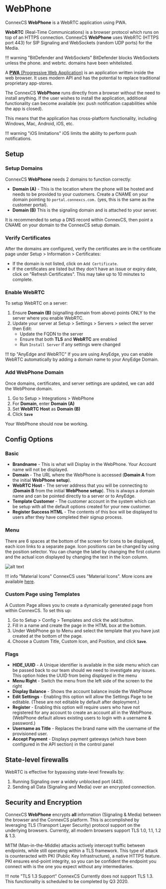 # WebPhone

ConnexCS **WebPhone** is a WebRTC application using PWA. 

**WebRTC** (Real-Time Communications) is a browser protocol which runs on top of an HTTPS connection. ConnexCS **WebPhone** uses WebRTC (HTTPS port 443) for SIP Signaling and WebSockets (random UDP ports) for the Media.

!!! warning "BitDefender and WebSockets"
    BitDefender blocks WebSockets unless the phone. and webrtc. domains have been whitelisted. 

A [**PWA** (Progressive Web Application)](https://en.wikipedia.org/wiki/Progressive_web_application) is an application written inside the web browser. It uses modern API and has the potential to replace traditional proprietary app-stores.

The ConnexCS **WebPhone** runs directly from a browser without the need to install anything. If the user wishes to install the application, additional functionality can become available (ex: push notification capabilities while the app is closed).

This means that the application has cross-platform functionality, including Windows, Mac, Android, iOS, etc.

  
!!! warning "iOS limitations"
    iOS limits the ability to perform push notifications.

## Setup

### Setup Domains

ConnexCS **WebPhone** needs 2 domains to function correctly:

* **Domain (A)** - This is the location where the phone will be hosted and needs to be provided to your customers. Create a CNAME on your domain pointing to `portal.connexcs.com.` (yes, this is the same as the customer portal).
* **Domain (B)** This is the signaling domain and is attached to your server. 

It is recommended to setup a DNS record within ConnexCS, then point a CNAME on your domain to the ConnexCS setup domain.

### Verify Certificates

After the domains are configured, verify the certificates are in the certificate page under Setup > Information > Certificates:

* If the domain is not listed, click on `Add Certificate`.
* If the certificates are listed but they don't have an issue or expiry date, click on "Refresh Certificates". This may take up to 10 minutes to complete.

### Enable WebRTC

To setup WebRTC on a server:

1. Ensure **Domain (B)** (signalling domain from above) points ONLY to the server where you enable WebRTC. 
2. Update your server at Setup > Settings > Servers > select the server then Edit:
   * Update the FQDN to the server
   * Ensure that both **TLS** and **WebRTC** are enabled
   * Run `Install Server` if any settings were changed

!!! tip "AnyEdge and WebRTC"
    If you are using AnyEdge, you can enable WebRTC automatically by adding a domain name to your AnyEdge Domain.

### Add WebPhone Domain

Once domains, certificates, and server settings are updated, we can add the WebPhone domain. 

1. Go to Setup > Integrations > WebPhone
1. For **Domain**, enter **Domain (A)** 
2. Set **WebRTC Host** as **Domain (B)**
3. Click **`Save`**

Your WebPhone should now be working. 

## Config Options

### Basic

* **Brandname** - This is what will Display in the WebPhone. Your Account name will not be displayed.
* **Domain** - The URL where the WebPhone is accessed (**Domain A** from the initial **WebPhone setup**).
* **WebRTC Host** - The server address that you will be connecting to (**Domain B** from the initial **WebPhone setup**). This is always a domain name and can be pointed directly to a server or to AnyEdge.
* **Template Customer** - The customer account in the system which can be setup with all the default options created for your new customer.
* **Register Success HTML** - The contents of this box will be displayed to users after they have completed their signup process.

### Menu

There are 6 spaces at the bottom of the screen for Icons to be displayed, each icon links to a separate page. Icon positions can be changed by using the position selector. You can change the label by changing the first column and the actual icon displayed by changing the text in the Icon column. 

![alt text][webphone] 

!!! info "Material Icons"
    ConnexCS uses "Material Icons". More icons are available [here](https://cdn.materialdesignicons.com/5.2.45/). 


### Custom Page using Templates

A Custom Page allows you to create a dynamically generated page from within ConnexCS. To set this up:

1.  Go to Setup > Config > Templates and click the add button.
2.  Fill in a name and create the page in the HTML box at the bottom.
3.  Under WebPhone go to Menu and select the template that you have just created at the bottom of the page.
4.  Choose a Custom Title, Custom Icon, and Position, and click **`Save`**.

  
### Flags

* **HIDE\_UUID** - A Unique identifier is available in the side menu which can be passed back to our team should we need to investigate any issues. This option hides the UUID from being displayed in the menu
* **Menu Right** - Switch the menu from the left side of the screen to the right
* **Display Balance** - Shows the account balance inside the WebPhone
* **Edit Settings** - Enabling this option will allow the Settings Page to be editable. (These are not editable by default after deployment.)
* **Register** - Enabling this option will require users who have not registered for any account to create an account all in the WebPhone. (WebPhone default allows existing users to login with a username & password.)
* **Username as Title** - Replaces the brand name with the username of the provisioned user.
* **Accept Payment** - Displays payment gateways (which have been configured in the API section) in the control panel


## State-level firewalls
WebRTC is effective for bypassing state-level firewalls by:

1. Running Signaling over a widely unblocked port (443).
2. Sending all Data (Signaling and Media) over an encrypted connection.

  

## Security and Encryption
ConnexCS **WebPhone** encrypts **all** information (Signaling & Media) between the browser and the ConnexCS platform. This is accomplished by leveraging TLS (Transport Layer Security) protocol support on the underlying browsers. Currently, all modern browsers support TLS 1.0, 1.1, 1.2 & 1.3.

MITM (Man-in-the-Middle) attacks actively intercept traffic between endpoints, while still operating within a TLS framework. This type of attack is counteracted with PKI (Public Key Infrastructure), a native HTTPS feature. PKI ensures end-point integrity, so you can be confident the endpoint you connect with is the one you expect without any intermediaries.

  
!!! note "TLS 1.3 Support"
    ConnexCS Currently does not support TLS 1.3. This functionality is scheduled to be completed by Q3 2020.
    
    
    
[webphone]: /misc/img/webphone.png "WebPhone Menu"
